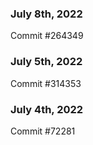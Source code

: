 ### July 8th, 2022

Commit #264349

### July 5th, 2022

Commit #314353


### July 4th, 2022

Commit #72281

